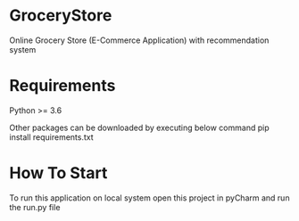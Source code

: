 # GroceryStore
Online Grocery Store (E-Commerce Application) with recommendation system

# Requirements
Python >= 3.6

Other packages can be downloaded by executing below command
pip install requirements.txt

# How To Start
To run this application on local system open this project in pyCharm and run the run.py file

